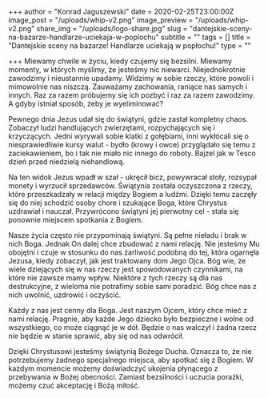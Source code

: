 +++
author = "Konrad Jaguszewski"
date = 2020-02-25T23:00:00Z
image_post = "/uploads/whip-v2.png"
image_preview = "/uploads/whip-v2.png"
share_img = "/uploads/logo-share.jpg"
slug = "dantejskie-sceny-na-bazarze-handlarze-uciekaja-w-poplochu"
subtitle = ""
tags = []
title = "Dantejskie sceny na bazarze! Handlarze uciekają w popłochu!"
type = ""

+++
Miewamy chwile w życiu, kiedy czujemy się bezsilni. Miewamy momenty, w których myślimy, że jesteśmy nic niewarci. Niejednokrotnie zawodzimy i nieustannie upadamy. Widzimy w sobie rzeczy, które powoli i mimowolnie nas niszczą. Zauważamy zachowania, raniące nas samych i innych. Raz za razem próbujemy się ich pozbyć i raz za razem zawodzimy. A gdyby istniał sposób, żeby je wyeliminować?

Pewnego dnia Jezus udał się do świątyni, gdzie zastał kompletny chaos. Zobaczył ludzi handlujących zwierzętami, rozpychających się i krzyczących. Jedni wyrywali sobie klatki z gołębiami, inni wykłócali się o niesprawiedliwie kursy walut - bydło (krowy i owce) przyglądało się temu z zaciekawieniem, bo i tak nie miało nic innego do roboty. Bajzel jak w Tesco dzień przed niedzielą niehandlową.

Na ten widok Jezus wpadł w szał - ukręcił bicz, powywracał stoły, rozsypał monety i wyrzucił sprzedawców. Świątynia została oczyszczona z rzeczy, które przeszkadzały w relacji między Bogiem a ludźmi. Dzięki temu zaczęły się do niej schodzić osoby chore i szukające Boga, które Chrystus uzdrawiał i nauczał. Przywrócono świątyni jej pierwotny cel - stała się ponownie miejscem spotkania z Bogiem.

Nasze życia często nie przypominają świątyni. Są pełne nieładu i brak w nich Boga. Jednak On dalej chce zbudować z nami relację. Nie jesteśmy Mu obojętni i czuje w stosunku do nas żarliwość podobną do tej, która ogarnęła Jezusa, kiedy zobaczył, jak jest traktowany dom Jego Ojca. Bóg wie, że wiele dziejących się w nas rzeczy jest spowodowanych czynnikami, na które nie zawsze mamy wpływ. Niektóre z tych rzeczy są dla nas destrukcyjne, z wieloma nie potrafimy sobie sami poradzić. Bóg chce nas z nich uwolnić, uzdrowić i oczyścić.

Każdy z nas jest cenny dla Boga. Jest naszym Ojcem, który chce mieć z nami relację. Pragnie, aby każde Jego dziecko było bezpieczne i wolne od wszystkiego, co może ciągnąć je w dół. Będzie o nas walczył i żadna rzecz nie będzie w stanie sprawić, aby się od nas odwrócił.

Dzięki Chrystusowi jesteśmy świątynią Bożego Ducha. Oznacza to, że nie potrzebujemy żadnego specjalnego miejsca, aby spotkać się z Bogiem. W każdym momencie możemy doświadczyć ukojenia płynącego z przebywania w Bożej obecności. Zamiast bezsilności i uczucia porażki, możemy czuć akceptację i Bożą miłość.
